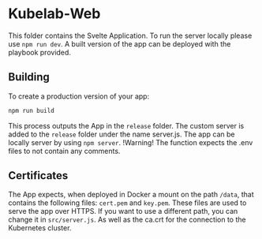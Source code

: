 # Kubelab-Web

This folder contains the Svelte Application. To run the server locally please use `npm run dev`. A built version of the app can be deployed with the playbook provided.

## Building

To create a production version of your app:

```bash
npm run build
```

This process outputs the App in the `release` folder. The custom server is added to the `release` folder under the name server.js. The app can be locally server by using `npm server`. !Warning! The function expects the .env files to not contain any comments.


## Certificates

The App expects, when deployed in Docker a mount on the path `/data`, that contains the following files: `cert.pem` and `key.pem`. These files are used to serve the app over HTTPS. If you want to use a different path, you can change it in `src/server.js`. As well as the ca.crt for the connection to the Kubernetes cluster.

